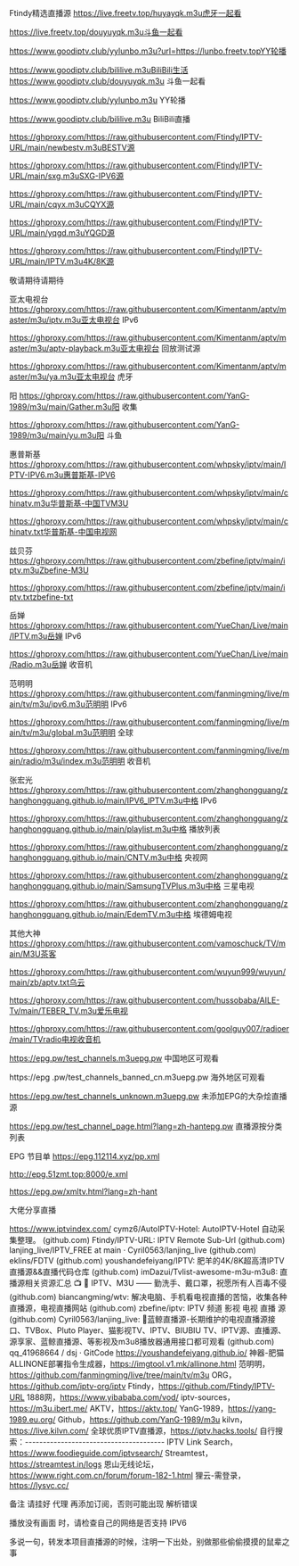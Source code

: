 
Ftindy精选直播源
https://live.freetv.top/huyayqk.m3u虎牙一起看

https://live.freetv.top/douyuyqk.m3u斗鱼一起看

https://www.goodiptv.club/yylunbo.m3u?url=https://lunbo.freetv.topYY轮播

https://www.goodiptv.club/bililive.m3uBiliBili生活
https://www.goodiptv.club/douyuyqk.m3u    斗鱼一起看

https://www.goodiptv.club/yylunbo.m3u    YY轮播

https://www.goodiptv.club/bililive.m3u    BiliBili直播

https://ghproxy.com/https://raw.githubusercontent.com/Ftindy/IPTV-URL/main/newbestv.m3uBESTV源

https://ghproxy.com/https://raw.githubusercontent.com/Ftindy/IPTV-URL/main/sxg.m3uSXG-IPV6源

https://ghproxy.com/https://raw.githubusercontent.com/Ftindy/IPTV-URL/main/cqyx.m3uCQYX源

https://ghproxy.com/https://raw.githubusercontent.com/Ftindy/IPTV-URL/main/yqgd.m3uYQGD源

https://ghproxy.com/https://raw.githubusercontent.com/Ftindy/IPTV-URL/main/IPTV.m3u4K/8K源

敬请期待请期待

亚太电视台
https://ghproxy.com/https://raw.githubusercontent.com/Kimentanm/aptv/master/m3u/iptv.m3u亚太电视台 IPv6

https://ghproxy.com/https://raw.githubusercontent.com/Kimentanm/aptv/master/m3u/aptv-playback.m3u亚太电视台 回放测试源

https://ghproxy.com/https://raw.githubusercontent.com/Kimentanm/aptv/master/m3u/ya.m3u亚太电视台 虎牙

阳
https://ghproxy.com/https://raw.githubusercontent.com/YanG-1989/m3u/main/Gather.m3u阳 收集

https://ghproxy.com/https://raw.githubusercontent.com/YanG-1989/m3u/main/yu.m3u阳 斗鱼

惠普斯基
https://ghproxy.com/https://raw.githubusercontent.com/whpsky/iptv/main/IPTV-IPV6.m3u惠普斯基-IPV6

https://ghproxy.com/https://raw.githubusercontent.com/whpsky/iptv/main/chinatv.m3u华普斯基-中国TVM3U

https://ghproxy.com/https://raw.githubusercontent.com/whpsky/iptv/main/chinatv.txt华普斯基-中国电视网

兹贝芬
https://ghproxy.com/https://raw.githubusercontent.com/zbefine/iptv/main/iptv.m3uZbefine-M3U

https://ghproxy.com/https://raw.githubusercontent.com/zbefine/iptv/main/iptv.txtzbefine-txt

岳婵
https://ghproxy.com/https://raw.githubusercontent.com/YueChan/Live/main/IPTV.m3u岳婵 IPv6

https://ghproxy.com/https://raw.githubusercontent.com/YueChan/Live/main/Radio.m3u岳婵 收音机

范明明
https://ghproxy.com/https://raw.githubusercontent.com/fanmingming/live/main/tv/m3u/ipv6.m3u范明明 IPv6

https://ghproxy.com/https://raw.githubusercontent.com/fanmingming/live/main/tv/m3u/global.m3u范明明 全球

https://ghproxy.com/https://raw.githubusercontent.com/fanmingming/live/main/radio/m3u/index.m3u范明明 收音机

张宏光
https://ghproxy.com/https://raw.githubusercontent.com/zhanghongguang/zhanghongguang.github.io/main/IPV6_IPTV.m3u中格 IPv6

https://ghproxy.com/https://raw.githubusercontent.com/zhanghongguang/zhanghongguang.github.io/main/playlist.m3u中格 播放列表

https://ghproxy.com/https://raw.githubusercontent.com/zhanghongguang/zhanghongguang.github.io/main/CNTV.m3u中格 央视网

https://ghproxy.com/https://raw.githubusercontent.com/zhanghongguang/zhanghongguang.github.io/main/SamsungTVPlus.m3u中格 三星电视

https://ghproxy.com/https://raw.githubusercontent.com/zhanghongguang/zhanghongguang.github.io/main/EdemTV.m3u中格 埃德姆电视

其他大神
https://ghproxy.com/https://raw.githubusercontent.com/vamoschuck/TV/main/M3U茶客

https://ghproxy.com/https://raw.githubusercontent.com/wuyun999/wuyun/main/zb/aptv.txt乌云

https://ghproxy.com/https://raw.githubusercontent.com/hussobaba/AILE-Tv/main/TEBER_TV.m3u爱乐电视

https://ghproxy.com/https://raw.githubusercontent.com/goolguy007/radioer/main/TVradio电视收音机

https://epg.pw/test_channels.m3uepg.pw 中国地区可观看

https://epg .pw/test_channels_banned_cn.m3uepg.pw 海外地区可观看

https://epg.pw/test_channels_unknown.m3uepg.pw 未添加EPG的大杂烩直播源

https://epg.pw/test_channel_page.html?lang=zh-hantepg.pw 直播源按分类列表

EPG 节目单
https://epg.112114.xyz/pp.xml

http://epg.51zmt.top:8000/e.xml

https://epg.pw/xmltv.html?lang=zh-hant

大佬分享直播

https://www.iptvindex.com/
cymz6/AutoIPTV-Hotel: AutoIPTV-Hotel 自动采集整理。 (github.com)
Ftindy/IPTV-URL: IPTV Remote Sub-Url (github.com)
lanjing_live/IPTV_FREE at main · Cyril0563/lanjing_live (github.com)
eklins/FDTV (github.com)
youshandefeiyang/IPTV: 肥羊的4K/8K超高清IPTV直播源&&直播代码仓库 (github.com)
imDazui/Tvlist-awesome-m3u-m3u8: 直播源相关资源汇总 📺 💯 IPTV、M3U —— 勤洗手、戴口罩，祝愿所有人百毒不侵 (github.com)
biancangming/wtv: 解决电脑、手机看电视直播的苦恼，收集各种直播源，电视直播网站 (github.com)
zbefine/iptv: IPTV 频道 影视 电视 直播 源 (github.com)
Cyril0563/lanjing_live: 🐋蓝鲸直播源-长期维护的电视直播源接口、TVBox、Pluto Player、猫影视TV、IPTV、BIUBIU TV、IPTV源、直播源、源享家、蓝鲸直播源、等影视及m3u8播放器通用接口都可观看 (github.com)
qq_41968664 / dsj · GitCode
https://youshandefeiyang.github.io/
神器-肥猫ALLINONE部署指令生成器，https://imgtool.v1.mk/allinone.html
范明明，https://github.com/fanmingming/live/tree/main/tv/m3u
ORG，https://github.com/iptv-org/iptv
Ftindy，https://github.com/Ftindy/IPTV-URL
1888网，https://www.yibababa.com/vod/
iptv-sources，https://m3u.ibert.me/
AKTV，https://aktv.top/
YanG-1989，https://yang-1989.eu.org/
Github，https://github.com/YanG-1989/m3u
kilvn，https://live.kilvn.com/
全球优质IPTV直播源，https://iptv.hacks.tools/
自行搜索：---------------------------------------
IPTV Link Search，https://www.foodieguide.com/iptvsearch/
Streamtest，https://streamtest.in/logs
恩山无线论坛，https://www.right.com.cn/forum/forum-182-1.html
狸云-需登录，https://lysvc.cc/

备注
请挂好 代理 再添加订阅，否则可能出现 解析错误

播放没有画面 时，请检查自己的网络是否支持 IPV6

多说一句，转发本项目直播源的时候，注明一下出处，别做那些偷偷摸摸的鼠辈之事
